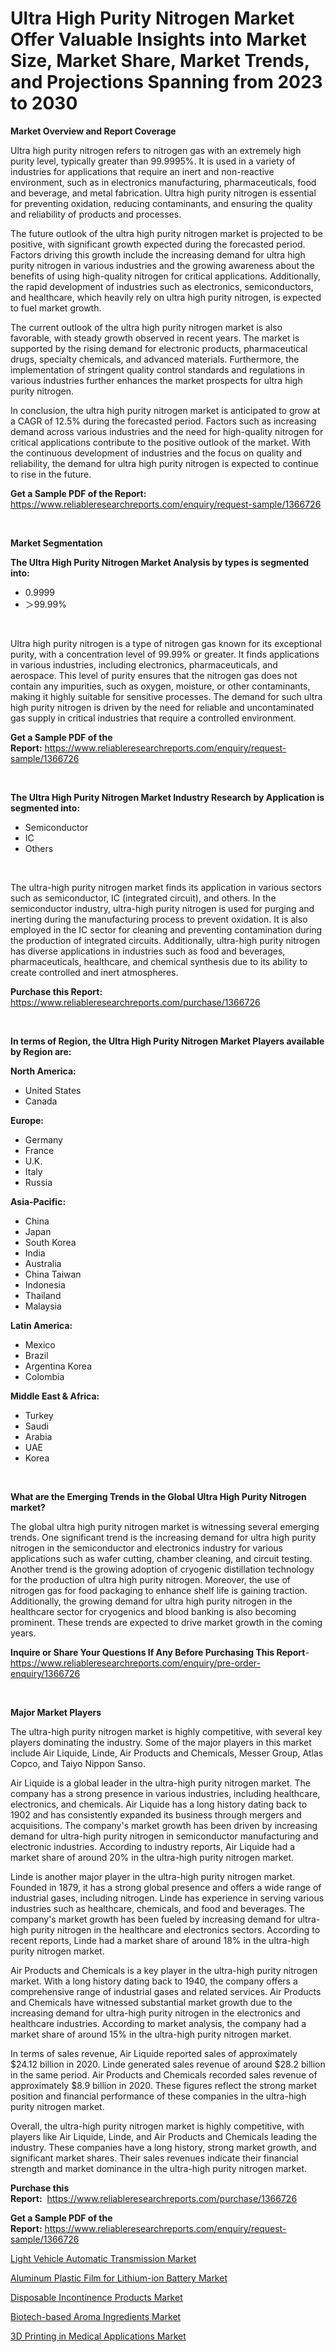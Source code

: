 <p><h1>Ultra High Purity Nitrogen Market Offer Valuable Insights into Market Size, Market Share, Market Trends, and Projections Spanning from 2023 to 2030</h1></p><p><strong>Market Overview and Report Coverage</strong></p>
<p><p>Ultra high purity nitrogen refers to nitrogen gas with an extremely high purity level, typically greater than 99.9995%. It is used in a variety of industries for applications that require an inert and non-reactive environment, such as in electronics manufacturing, pharmaceuticals, food and beverage, and metal fabrication. Ultra high purity nitrogen is essential for preventing oxidation, reducing contaminants, and ensuring the quality and reliability of products and processes.</p><p>The future outlook of the ultra high purity nitrogen market is projected to be positive, with significant growth expected during the forecasted period. Factors driving this growth include the increasing demand for ultra high purity nitrogen in various industries and the growing awareness about the benefits of using high-quality nitrogen for critical applications. Additionally, the rapid development of industries such as electronics, semiconductors, and healthcare, which heavily rely on ultra high purity nitrogen, is expected to fuel market growth.</p><p>The current outlook of the ultra high purity nitrogen market is also favorable, with steady growth observed in recent years. The market is supported by the rising demand for electronic products, pharmaceutical drugs, specialty chemicals, and advanced materials. Furthermore, the implementation of stringent quality control standards and regulations in various industries further enhances the market prospects for ultra high purity nitrogen.</p><p>In conclusion, the ultra high purity nitrogen market is anticipated to grow at a CAGR of 12.5% during the forecasted period. Factors such as increasing demand across various industries and the need for high-quality nitrogen for critical applications contribute to the positive outlook of the market. With the continuous development of industries and the focus on quality and reliability, the demand for ultra high purity nitrogen is expected to continue to rise in the future.</p></p>
<p><strong>Get a Sample PDF of the Report:</strong> <a href="https://www.reliableresearchreports.com/enquiry/request-sample/1366726">https://www.reliableresearchreports.com/enquiry/request-sample/1366726</a></p>
<p>&nbsp;</p>
<p><strong>Market Segmentation</strong></p>
<p><strong>The Ultra High Purity Nitrogen Market Analysis by types is segmented into:</strong></p>
<p><ul><li>0.9999</li><li>＞99.99%</li></ul></p>
<p>&nbsp;</p>
<p><p>Ultra high purity nitrogen is a type of nitrogen gas known for its exceptional purity, with a concentration level of 99.99% or greater. It finds applications in various industries, including electronics, pharmaceuticals, and aerospace. This level of purity ensures that the nitrogen gas does not contain any impurities, such as oxygen, moisture, or other contaminants, making it highly suitable for sensitive processes. The demand for such ultra high purity nitrogen is driven by the need for reliable and uncontaminated gas supply in critical industries that require a controlled environment.</p></p>
<p><strong>Get a Sample PDF of the Report:</strong>&nbsp;<a href="https://www.reliableresearchreports.com/enquiry/request-sample/1366726">https://www.reliableresearchreports.com/enquiry/request-sample/1366726</a></p>
<p>&nbsp;</p>
<p><strong>The Ultra High Purity Nitrogen Market Industry Research by Application is segmented into:</strong></p>
<p><ul><li>Semiconductor</li><li>IC</li><li>Others</li></ul></p>
<p>&nbsp;</p>
<p><p>The ultra-high purity nitrogen market finds its application in various sectors such as semiconductor, IC (integrated circuit), and others. In the semiconductor industry, ultra-high purity nitrogen is used for purging and inerting during the manufacturing process to prevent oxidation. It is also employed in the IC sector for cleaning and preventing contamination during the production of integrated circuits. Additionally, ultra-high purity nitrogen has diverse applications in industries such as food and beverages, pharmaceuticals, healthcare, and chemical synthesis due to its ability to create controlled and inert atmospheres.</p></p>
<p><strong>Purchase this Report:</strong>&nbsp; <a href="https://www.reliableresearchreports.com/purchase/1366726">https://www.reliableresearchreports.com/purchase/1366726</a></p>
<p>&nbsp;</p>
<p><strong>In terms of Region, the Ultra High Purity Nitrogen Market Players available by Region are:</strong></p>
<p>
    <p> <strong> North America: </strong>
        <ul>
            <li>United States</li>
            <li>Canada</li>
        </ul>
        </p> 
    <p> <strong> Europe: </strong>
        <ul>
            <li>Germany</li>
            <li>France</li>
            <li>U.K.</li>
            <li>Italy</li>
            <li>Russia</li>
        </ul>
        </p> 
    <p> <strong> Asia-Pacific: </strong>
        <ul>
            <li>China</li>
            <li>Japan</li>
            <li>South Korea</li>
            <li>India</li>
            <li>Australia</li>
            <li>China Taiwan</li>
            <li>Indonesia</li>
            <li>Thailand</li>
            <li>Malaysia</li>
        </ul>
        </p> 
    <p> <strong> Latin America: </strong>
        <ul>
            <li>Mexico</li>
            <li>Brazil</li>
            <li>Argentina Korea</li>
            <li>Colombia</li>
        </ul>
        </p> 
    <p> <strong> Middle East & Africa: </strong>
        <ul>
            <li>Turkey</li>
            <li>Saudi</li>
            <li>Arabia</li>
            <li>UAE</li>
            <li>Korea</li>
        </ul>
    </p>
    </p>
<p>&nbsp;</p>
<p><strong>What are the Emerging Trends in the Global Ultra High Purity Nitrogen market?</strong></p>
<p><p>The global ultra high purity nitrogen market is witnessing several emerging trends. One significant trend is the increasing demand for ultra high purity nitrogen in the semiconductor and electronics industry for various applications such as wafer cutting, chamber cleaning, and circuit testing. Another trend is the growing adoption of cryogenic distillation technology for the production of ultra high purity nitrogen. Moreover, the use of nitrogen gas for food packaging to enhance shelf life is gaining traction. Additionally, the growing demand for ultra high purity nitrogen in the healthcare sector for cryogenics and blood banking is also becoming prominent. These trends are expected to drive market growth in the coming years.</p></p>
<p><strong>Inquire or Share Your Questions If Any Before Purchasing This Report</strong>- <a href="https://www.reliableresearchreports.com/enquiry/pre-order-enquiry/1366726">https://www.reliableresearchreports.com/enquiry/pre-order-enquiry/1366726</a></p>
<p>&nbsp;</p>
<p><strong>Major Market Players</strong></p>
<p><p>The ultra-high purity nitrogen market is highly competitive, with several key players dominating the industry. Some of the major players in this market include Air Liquide, Linde, Air Products and Chemicals, Messer Group, Atlas Copco, and Taiyo Nippon Sanso.</p><p>Air Liquide is a global leader in the ultra-high purity nitrogen market. The company has a strong presence in various industries, including healthcare, electronics, and chemicals. Air Liquide has a long history dating back to 1902 and has consistently expanded its business through mergers and acquisitions. The company's market growth has been driven by increasing demand for ultra-high purity nitrogen in semiconductor manufacturing and electronic industries. According to industry reports, Air Liquide had a market share of around 20% in the ultra-high purity nitrogen market.</p><p>Linde is another major player in the ultra-high purity nitrogen market. Founded in 1879, it has a strong global presence and offers a wide range of industrial gases, including nitrogen. Linde has experience in serving various industries such as healthcare, chemicals, and food and beverages. The company's market growth has been fueled by increasing demand for ultra-high purity nitrogen in the healthcare and electronics sectors. According to recent reports, Linde had a market share of around 18% in the ultra-high purity nitrogen market.</p><p>Air Products and Chemicals is a key player in the ultra-high purity nitrogen market. With a long history dating back to 1940, the company offers a comprehensive range of industrial gases and related services. Air Products and Chemicals have witnessed substantial market growth due to the increasing demand for ultra-high purity nitrogen in the electronics and healthcare industries. According to market analysis, the company had a market share of around 15% in the ultra-high purity nitrogen market.</p><p>In terms of sales revenue, Air Liquide reported sales of approximately $24.12 billion in 2020. Linde generated sales revenue of around $28.2 billion in the same period. Air Products and Chemicals recorded sales revenue of approximately $8.9 billion in 2020. These figures reflect the strong market position and financial performance of these companies in the ultra-high purity nitrogen market.</p><p>Overall, the ultra-high purity nitrogen market is highly competitive, with players like Air Liquide, Linde, and Air Products and Chemicals leading the industry. These companies have a long history, strong market growth, and significant market shares. Their sales revenues indicate their financial strength and market dominance in the ultra-high purity nitrogen market.</p></p>
<p><strong>Purchase this Report:</strong>&nbsp;&nbsp;<a href="https://www.reliableresearchreports.com/purchase/1366726">https://www.reliableresearchreports.com/purchase/1366726</a></p>
<p></p>
<p><strong>Get a Sample PDF of the Report:</strong>&nbsp;<a href="https://www.reliableresearchreports.com/enquiry/request-sample/1366726">https://www.reliableresearchreports.com/enquiry/request-sample/1366726</a></p>
<p><p><a href="https://issuu.com/reportprime-2/docs/light-vehicle-automatic-transmission-market-size-2?fr=xKAE9_zU1NQ">Light Vehicle Automatic Transmission Market</a></p><p><a href="https://github.com/CliffMedina6/Market-Research-Report-List-1/blob/main/aluminum-plastic-film-for-lithium-ion-battery-market.md">Aluminum Plastic Film for Lithium-ion Battery Market</a></p><p><a href="https://medium.com/@annaalexander40/disposable-incontinence-products-market-size-cagr-trends-2024-2030-e91b4beb9e6d">Disposable Incontinence Products Market</a></p><p><a href="https://github.com/RickHolmes3/Market-Research-Report-List-1/blob/main/biotech-based-aroma-ingredients-market.md">Biotech-based Aroma Ingredients Market</a></p><p><a href="https://medium.com/@alicehanson1974/3d-printing-in-medical-applications-market-size-cagr-trends-2024-2030-8ea165a89333">3D Printing in Medical Applications Market</a></p></p>